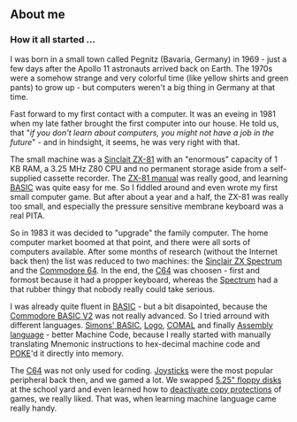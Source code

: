 ## About me

### How it all started ...

I was born in a small town called Pegnitz (Bavaria, Germany) in 1969 - just a few days after the Apollo 11 astronauts arrived back on Earth. The 1970s were a somehow strange and very colorful time (like yellow shirts and green pants) to grow up - but computers weren't a big thing in Germany at that time. 

Fast forward to my first contact with a computer. It was an eveing in 1981 when my late father brought the first computer into our house. He told us, that "*if you don't learn about computers, you might not have a job in the future*" - and in hindsight, it seems, he was very right with that.

The small machine was a [Sinclait ZX-81](https://en.wikipedia.org/wiki/ZX81) with an "enormous" capacity of 1 KB RAM, a 3.25 MHz Z80 CPU and no permanent storage aside from a self-supplied cassette recorder. The [ZX-81 manual](http://www.retro8bitcomputers.co.uk/Content/downloads/manuals/zx81-basic-manual.pdf) was really good, and learning [BASIC](https://en.wikipedia.org/wiki/BASIC) was quite easy for me. So I fiddled around and even wrote my first small computer game. But after about a year and a half, the ZX-81 was really too small, and especially the pressure sensitive membrane keyboard was a real PITA.

So in 1983 it was decided to "upgrade" the family computer. The home computer market boomed at that point, and there were all sorts of computers available. After some months of research (without the Internet back then) the list was reduced to two machines: the [Sinclair ZX Spectrum](https://en.wikipedia.org/wiki/ZX_Spectrum) and the [Commodore 64](https://en.wikipedia.org/wiki/Commodore_64). In the end, the [C64](https://en.wikipedia.org/wiki/Commodore_64) was choosen - first and formost because it had a propper keyboard, whereas the [Spectrum](https://en.wikipedia.org/wiki/ZX_Spectrum) had a that rubber thingy that nobody really could take serious. 

I was already quite fluent in [BASIC](https://en.wikipedia.org/wiki/BASIC) - but a bit disapointed, because the [Commodore BASIC V2](https://en.wikipedia.org/wiki/Commodore_BASIC) was not really advanced. So I tried arround with different languages. [Simons' BASIC](https://en.wikipedia.org/wiki/Simons%27_BASIC), [Logo](https://en.wikipedia.org/wiki/Logo_(programming_language)), [COMAL](https://en.wikipedia.org/wiki/COMAL) and finally [Assembly language](https://en.wikipedia.org/wiki/Assembly_language) - better Machine Code, because I really started with manually translating Mnemonic instructions to hex-decimal machine code and [POKE](https://en.wikipedia.org/wiki/PEEK_and_POKE)'d it directly into memory.

The [C64](https://en.wikipedia.org/wiki/Commodore_64) was not only used for coding. [Joysticks](https://en.wikipedia.org/wiki/Atari_CX40_joystick) were the most popular peripheral back then, and we gamed a lot. We swapped [5.25" floppy disks](https://en.wikipedia.org/wiki/Floppy_disk) at the school yard and even learned how to [deactivate copy protections](https://en.wikipedia.org/wiki/Software_cracking) of games, we really liked. That was, when learning machine language came really handy.




